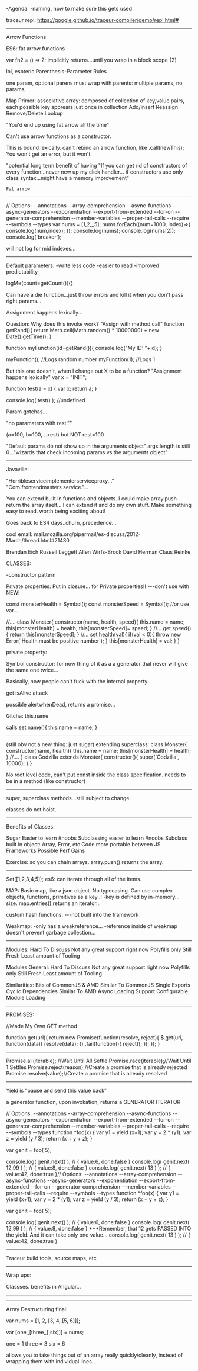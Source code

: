 -Agenda: 
  -naming, how to make sure this gets used

traceur repl:
https://google.github.io/traceur-compiler/demo/repl.html#
____________________
Arrow Functions

ES6: fat arrow functions

var fn2 = () => 2;
implicitly returns...until you wrap in a block scope {2}

lol, esoteric Parenthesis-Parameter Rules

one param, optional parens
must wrap with parents: multiple params, no params, 


Map Primer: associative array:  composed of collection of key,value pairs, each possible key apprears just once in collection
Add/insert
Reassign
Remove/Delete
Lookup


"You'd end up using fat arrow all the time"

Can't use arrow functions as a constructor.

This is bound lexically. can't rebind an arrow function, like .call(newThis);
You won't get an error, but it won't.

"potential long term benefit of having
"If you can get rid of constructors of every function...never new up my click handler...
    if constructors use only class syntax...might have a memory improvement"

    Fat arrow


________________

// Options: --annotations --array-comprehension --async-functions --async-generators --exponentiation --export-from-extended --for-on --generator-comprehension --member-variables --proper-tail-calls --require --symbols --types 
var nums = [1,2,,,5];
nums.forEach((num=1000, index)=>{
  console.log(num,index);
});
console.log(nums);
console.log(nums[2]);
console.log('breaker');

will not log for mid indexes...

_____________________
Default parameters:
-write less code
-easier to read
-improved predictability


logMe(count=getCount()){}

Can have a die function...just throw errors and kill it when you don't pass right params...


Assignment happens lexically...

Question:
Why does this invoke work? "Assign with method call"
  function getRand(){
    return Math.ceil(Math.random() * 10000000) + new Date().getTime();
  }

  function myFunction(id=getRand()){
    console.log("My ID: "+id);
  }

  myFunction(); //Logs random number
  myFunction(1); //Logs 1


But this one doesn't, when I change out X to be a function?
"Assignment happens lexically"
var x = "INIT";

  function test(a = x) {
    var x;
    return a;
  }

  console.log( test() ); //undefined


Param gotchas...

"no paramaters with rest.""

(a=100, b=100, ...rest)
but NOT rest=100

"Default params do not show up in the arguments object"
args.length is still 0..."wizards that check incoming params vs the arguments object"

_____________________

Javaville:

"Horribleserviceimplementerserviceproxy..."
"Com.frontendmasters.service."...

You can extend built in functions and objects. I could make array.push return the array itself...
I can extend it and do my own stuff. 
Make something easy to read. 
worth being exciting about!

Goes back to ES4 days..churn, precedence...

cool email: mail.mozilla.org/pipermail/es-discuss/2012-March/thread.html#21430

Brendan Eich
Russell Leggett
Allen Wirfs-Brock
David Herman
Claus Reinke

CLASSES:

-constructor pattern

Private properties: Put in closure...
for Private properties!!
---don't use with NEW!

const monsterHealth = Symbol();
const monsterSpeed = Symbol();
//or use var...

//....
  class Monster{
    constructor(name, health, speed){
      this.name = name;
      this[monsterHealth] = health;
      this[monsterSpeed]= speed;
    }
    //...
    get speed(){
      return this[monsterSpeed];
    }
    //...
    set health(val){
      if(val < 0){
        throw new Error('Health must be positive number');
      }
      this[monsterHealth] = val;
    }
  }


  private property:


Symbol constructor: 
for now
thing of it as a 
a generator that never will give the same one twice...


Basically, now people can't fuck with the internal property.

get isAlive
attack

possible
alertwhenDead, returns a promise...


Gitcha:
this.name

calls
set name(){
  this.name = name;
}
_________
(still obv not a new thing: just sugar)
extending superclass:
 class Monster{
    constructor(name, health){
      this.name = name;
      this[monsterHealth] = health;
    }
    //....
  }
  class Godzilla extends Monster{
    constructor(){
      super('Godzilla', 10000);
    }
  }



No root level code, can't put const inside the class specification.
 needs to be in a method (like constructor)


_________
super, superclass methods...still subject to change.

classes do not hoist.


_________
Benefits of Classes:


Sugar
Easier to learn #noobs
Subclassing easier to learn #noobs
Subclass built in object: Array, Error, etc
Code more portable between JS Frameworks
Possible Perf Gains

Exercise: so you can chain arrays.
array.push() returns the array.


__________


Set([1,2,3,4,5]);
es6: can iterate through all of the items.


MAP:
Basic map, like a json object.
No typecasing.
Can use complex objects, functions, primitives as a key..!
  -key is defined by in-memory...
size. map.entries() returns an iterator...


custom hash functions:
---not built into the framework


Weakmap:
-only has a weakreference...
-reference inside of weakmap doesn't prevent garbage collection...

_____________
Modules:
Hard To Discuss
Not any great support right now
Polyfills only
Still Fresh
Least amount of Tooling

Modules General:
Hard To Discuss
Not any great support right now
Polyfills only
Still Fresh
Least amount of Tooling

Similarities:
Bits of CommonJS & AMD
Similar To CommonJS
Single Exports
Cyclic Dependencies
Similar To AMD
Async Loading Support
Configurable Module Loading


______________

PROMISES:

//Made My Own GET method

  function get(url){
    return new Promise(function(resolve, reject){
      $.get(url, function(data){
        resolve(data);
      })
      .fail(function(){
        reject();
      });
    });
  }


  _________________

  Promise.all(iterable); //Wait Until All Settle
  Promise.race(iterable);//Wait Until 1 Settles
  Promise.reject(reason);//Create a promise that is already rejected
  Promise.resolve(value);//Create a promise that is already resolved


  ________________
  Yield is "pause and send this value back"

  a generator function, upon invokation, returns a GENERATOR ITERATOR

// Options: --annotations --array-comprehension --async-functions --async-generators --exponentiation --export-from-extended --for-on --generator-comprehension --member-variables --proper-tail-calls --require --symbols --types 
function *foo(x) {
    var y1 = yield (x+1);
    var y = 2 * (y1);
    var z = yield (y / 3);
    return (x + y + z);
  }

  var genit = foo( 5);

  console.log( genit.next() );       // { value:6, done:false }
  console.log( genit.next( 12,99 ) );   // { value:8, done:false }
  console.log( genit.next( 13 ) );   // { value:42, done:true }// Options: --annotations --array-comprehension --async-functions --async-generators --exponentiation --export-from-extended --for-on --generator-comprehension --member-variables --proper-tail-calls --require --symbols --types 
function *foo(x) {
    var y1 = yield (x+1);
    var y = 2 * (y1);
    var z = yield (y / 3);
    return (x + y + z);
  }

  var genit = foo( 5);

  console.log( genit.next() );       // { value:6, done:false }
  console.log( genit.next( 12,99 ) );   // { value:8, done:false } ***Remember, that 12 gets PASSED INTO the yield. And it can take only one value...
  console.log( genit.next( 13 ) );   // { value:42, done:true }
  _____________
  Traceur build tools, source maps, etc


  _______________

  Wrap ups:

  Classses.
  benefits in Angular...


________________
_______________

Array Destructuring final:


var nums = [1, 2, [3, 4, [5, 6]]];

var [one,,[three,,[,six]]] = nums;


one = 1
three = 3
six = 6

allows you to take things out of an array really quickly/cleanly, instead of 
wrapping them with individual lines...